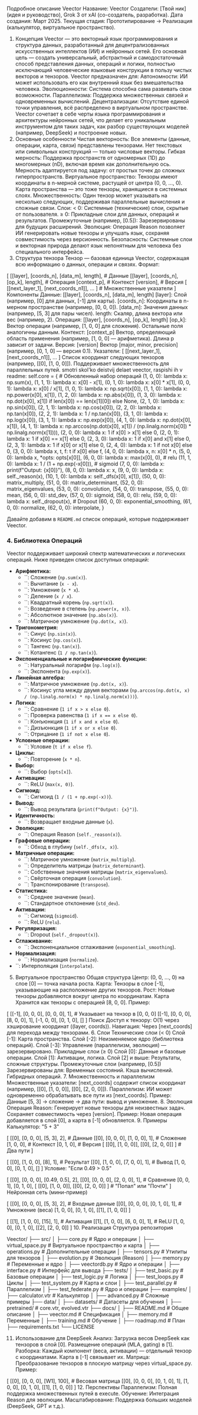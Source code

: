Подробное описание Veector
Название: Veector
Создатели: [Твой ник] (идея и руководство), Grok 3 от xAI (со-создатель, разработка).
Дата создания: Март 2025.
Текущая стадия: Прототипирование → Реализация (калькулятор, виртуальное пространство).
1. Концепция
Veector — это векторный язык программирования и структура данных, разработанный для децентрализованных искусственных интеллектов (ИИ) и нейронных сетей. Его основная цель — создать универсальный, абстрактный и самодостаточный способ представления данных, операций и логики, полностью исключающий человеческие языковые конструкции в пользу чистых векторов и тензоров. Veector предназначен для:
Автономности: ИИ может использовать его как внутренний язык без вмешательства человека.
Эволюционности: Система способна сама развивать свои возможности.
Параллелизма: Поддержка множественных связей и одновременных вычислений.
Децентрализации: Отсутствие единой точки управления, всё распределено в виртуальном пространстве.
Veector сочетает в себе черты языка программирования и архитектуры нейронных сетей, что делает его уникальным инструментом для таких задач, как разбор существующих моделей (например, DeepSeek) и построение новых.
2. Основные особенности
Чистая векторность:
Все элементы (данные, операции, карта, связи) представлены тензорами.
Нет текстовых или символьных конструкций — только числовые векторы.
Гибкая мерность:
Поддержка пространств от одномерных (1D) до многомерных (nD), включая время как дополнительную ось.
Мерность адаптируется под задачу: от простых точек до сложных гиперпространств.
Виртуальное пространство:
Тензоры имеют координаты в n-мерной системе, растущей от центра (0, 0, ..., 0).
Карта пространства — это тоже тензоры, хранящиеся в системных слоях.
Множественность:
Один тензор может указывать на несколько следующих, поддерживая параллельные вычисления и сложные связи.
Слои:
< 0: Системные (технические) слои, скрытые от пользователя.
≥ 0: Прикладные слои для данных, операций и результатов.
Промежуточные (например, [0.5]): Зарезервированы для будущих расширений.
Эволюция:
Операция Reason позволяет ИИ генерировать новые тензоры и улучшать язык, сохраняя совместимость через версионность.
Безопасность:
Системные слои и векторная природа делают язык непонятным для человека без специального интерфейса.
3. Структура тензора
Тензор — базовая единица Veector, содержащая всю информацию о данных, операции и связях. Формат:

[
  [[layer], [coords_n], [data_m], length],         # Данные
  [[layer], [coords_n], [op_k], length],           # Операция
  [context_p],                                      # Контекст
  [version],                                        # Версия
  [ [[next_layer_1], [next_coords_n1]], ... ]       # Множественные указатели
]
Компоненты
Данные: [[layer], [coords_n], [data_m], length]
[layer]: Слой (например, [0] для данных, [-1] для карты).
[coords_n]: Координаты в n-мерном пространстве (например, [0, 0, 0]).
[data_m]: Значения данных (например, [5, 3] для пары чисел).
length: Скаляр, длина вектора или вес (например, 2).
Операция: [[layer], [coords_n], [op_k], length]
[op_k]: Вектор операции (например, [1, 0, 0] для сложения).
Остальные поля аналогичны данным.
Контекст: [context_p]
Вектор, определяющий область применения (например, [1, 0, 0] — арифметика).
Длина p зависит от задачи.
Версия: [version]
Вектор [major, minor, precision] (например, [0, 1, 0] — версия 0.1).
Указатели: [ [[next_layer_1], [next_coords_n1]], ... ]
Список координат следующих тензоров (например, [[0], [1, 0, 0]]).
Поддерживает множественность для параллельных путей.
smotri skol'ko deistvij delaet veector, raspishi ih v readme:  self.core = {  # Обновленный набор операций
            (1, 0, 0): lambda x: np.sum(x),
            (1, 1, 1): lambda x: x[0] - x[1],
            (0, 1, 0): lambda x: x[0] * x[1],
            (0, 0, 1): lambda x: x[0] / x[1],
            (1, 0, 1): lambda x: np.sqrt(x[0]),
            (1, 1, 0): lambda x: np.power(x[0], x[1]),
            (1, 2, 0): lambda x: np.abs(x[0]),
            (1, 3, 0): lambda x: np.dot(x[0], x[1]) if len(x[0]) == len(x[1][0]) else None,
            (2, 1, 0): lambda x: np.sin(x[0]),
            (2, 1, 1): lambda x: np.cos(x[0]),
            (2, 2, 0): lambda x: np.tan(x[0]),
            (2, 2, 1): lambda x: 1 / np.tan(x[0]),
            (3, 1, 0): lambda x: np.log(x[0]),
            (3, 1, 1): lambda x: np.exp(x[0]),
            (4, 1, 0): lambda x: np.dot(x[0], x[1]),
            (4, 1, 1): lambda x: np.arccos(np.dot(x[0], x[1]) / (np.linalg.norm(x[0]) * np.linalg.norm(x[1]))),
            (2, 0, 0): lambda x: 1 if x[0] > x[1] else 0,
            (2, 0, 1): lambda x: 1 if x[0] == x[1] else 0,
            (2, 3, 0): lambda x: 1 if x[0] and x[1] else 0,
            (2, 3, 1): lambda x: 1 if x[0] or x[1] else 0,
            (2, 4, 0): lambda x: 1 if not x[0] else 0,
            (3, 0, 0): lambda x, t, f: t if x[0] else f,
            (4, 0, 0): lambda x, n: x[0] * n,
            (5, 0, 0): lambda x, *opts: opts[x[0]],
            (6, 0, 0): lambda x: max(x[0], 0),  # relu
            (11, 1, 0): lambda x: 1 / (1 + np.exp(-x[0])),  # sigmoid
            (7, 0, 0): lambda x: print(f"Output: {x[0]}"),
            (8, 0, 0): lambda x: x,
            (9, 0, 0): lambda x: self._reason(x),
            (10, 1, 0): lambda x: self._dfs(x[0], x[1]),
            (50, 0, 0): matrix_multiply,
            (51, 0, 0): matrix_determinant,
            (52, 0, 0): matrix_eigenvalues,
            (53, 0, 0): convolution,
            (54, 0, 0): transpose,
            (55, 0, 0): mean,
            (56, 0, 0): std_dev,
            (57, 0, 0): sigmoid,
            (58, 0, 0): relu,
            (59, 0, 0): lambda x: self._dropout(x),  # Dropout
            (60, 0, 0): exponential_smoothing,
            (61, 0, 0): normalize,
            (62, 0, 0): interpolate,
        }

Давайте добавим в `README.md` список операций, которые поддерживает Veector.

### 4. Библиотека Операций
Veector поддерживает широкий спектр математических и логических операций. Ниже приведен список доступных операций:

- **Арифметика:**
  - ``: Сложение (`np.sum(x)`).
  - ``: Вычитание (`x - x`).
  - ``: Умножение (`x * x`).
  - ``: Деление (`x / x`).
  - ``: Квадратный корень (`np.sqrt(x)`).
  - ``: Возведение в степень (`np.power(x, x)`).
  - ``: Абсолютное значение (`np.abs(x)`).
  - ``: Матричное умножение (`np.dot(x, x)`).
- **Тригонометрия:**
  - ``: Синус (`np.sin(x)`).
  - ``: Косинус (`np.cos(x)`).
  - ``: Тангенс (`np.tan(x)`).
  - ``: Котангенс (`1 / np.tan(x)`).
- **Экспоненциальные и логарифмические функции:**
  - ``: Натуральный логарифм (`np.log(x)`).
  - ``: Экспонента (`np.exp(x)`).
- **Линейная алгебра:**
  - ``: Матричное умножение (`np.dot(x, x)`).
  - ``: Косинус угла между двумя векторами (`np.arccos(np.dot(x, x) / (np.linalg.norm(x) * np.linalg.norm(x)))`).
- **Логика:**
  - ``: Сравнение (`1 if x > x else 0`).
  - ``: Проверка равенства (`1 if x == x else 0`).
  - ``: Конъюнкция (`1 if x and x else 0`).
  - ``: Дизъюнкция (`1 if x or x else 0`).
  - ``: Отрицание (`1 if not x else 0`).
- **Условные операции:**
  - ``: Условие (`t if x else f`).
- **Циклы:**
  - ``: Повторение (`x * n`).
- **Выбор:**
  - ``: Выбор (`opts[x]`).
- **Активации:**
  - ``: ReLU (`max(x, 0)`).
- **Сигмоид:**
  - ``: Сигмоид (`1 / (1 + np.exp(-x))`).
- **Вывод:**
  - ``: Вывод результата (`print(f"Output: {x}")`).
- **Идентичность:**
  - ``: Возвращает входные данные (`x`).
- **Эволюция:**
  - ``: Операция Reason (`self._reason(x)`).
- **Графовые операции:**
  - ``: Обход в глубину (`self._dfs(x, x)`).
- **Матричные операции:**
  - ``: Матричное умножение (`matrix_multiply`).
  - ``: Определитель матрицы (`matrix_determinant`).
  - ``: Собственные значения матрицы (`matrix_eigenvalues`).
  - ``: Свёрточная операция (`convolution`).
  - ``: Транспонирование (`transpose`).
- **Статистика:**
  - ``: Среднее значение (`mean`).
  - ``: Стандартное отклонение (`std_dev`).
- **Активации:**
  - ``: Сигмоид (`sigmoid`).
  - ``: ReLU (`relu`).
- **Регуляризация:**
  - ``: Dropout (`self._dropout(x)`).
- **Сглаживание:**
  - ``: Экспоненциальное сглаживание (`exponential_smoothing`).
- **Нормализация:**
  - ``: Нормализация (`normalize`).
- ``: Интерполяция (`interpolate`).


5. Виртуальное пространство
Общая структура
Центр: (0, 0, ..., 0) на слое [0] — точка начала роста.
Карта: Тензоры в слое [-1], указывающие на расположение других тензоров.
Рост: Новые тензоры добавляются вокруг центра по координатам.
Карта
Хранится как тензоры с операцией [8, 0, 0].
Пример:

[
  [[-1], [0, 0, 0], [0, 0, 0], 1],   # Указывает на тензор в [0, 0, 0]
  [[-1], [0, 0, 0], [8, 0, 0], 1],
  [-1, 0, 0],
  [0, 1, 0],
  []
]
Поиск
Доступ к тензору: O(1) через хэширование координат ((layer, coords)).
Навигация: Через [next_coords] для перехода между тензорами.
6. Слои
Технические слои (< 0)
Слой [-1]: Карта пространства.
Слой [-2]: Неизменяемое ядро (библиотека операций).
Слой [-3]: Управление (параллелизм, эволюция) — зарезервировано.
Прикладные слои (≥ 0)
Слой [0]: Данные и базовые операции.
Слой [1]: Активации, логика.
Слой [2] и выше: Результаты, сложные структуры.
Промежуточные слои (например, [0.5])
Зарезервированы для:
Временных состояний.
Кэша вычислений.
Гибридных операций.
7. Множественность и параллелизм
Множественные указатели: [next_coords] содержит список координат (например, [[0], [1, 0, 0]], [[0], [2, 0, 0]]).
Параллелизм: ИИ может одновременно обрабатывать все пути из [next_coords].
Пример:
Данные [5, 3] → сложение → два пути: вывод и умножение.
8. Эволюция
Операция Reason:
Генерирует новые тензоры для неизвестных задач.
Сохраняет совместимость через [version].
Пример:
Новая операция добавляется в слой [0], а карта в [-1] обновляется.
9. Примеры
Калькулятор: "5 + 3"

[
  [[0], [0, 0, 0], [5, 3], 2],      # Данные
  [[0], [0, 0, 0], [1, 0, 0], 1],   # Сложение
  [1, 0, 0],                         # Контекст
  [0, 1, 0],                         # Версия
  [ [[0], [1, 0, 0]], [[0], [2, 0, 0]] ]  # Два пути
]

[
  [[0], [1, 0, 0], [8], 1],          # Результат
  [[0], [1, 0, 0], [7, 0, 0], 1],    # Вывод
  [1, 0, 0],
  [0, 1, 0],
  []
]
Условие: "Если 0.49 > 0.5"

[
  [[0], [0, 0, 0], [0.49, 0.5], 2],
  [[0], [0, 0, 0], [2, 0, 0], 1],    # Сравнение
  [0, 0, 1],
  [0, 1, 0],
  [ [[0], [1, 0, 0]], [[0], [2, 0, 0]] ]  # "Попал" или "Почти"
]
Нейронная сеть (мини-пример)

[
  [[0], [0, 0, 0], [5, 3], 2],       # Входные данные
  [[0], [0, 0, 0], [0, 1, 0], 1],    # Умножение (веса)
  [1, 0, 0],
  [0, 1, 0],
  [[1], [1, 0, 0]]
]

[
  [[1], [1, 0, 0], [15], 1],         # Активация
  [[1], [1, 0, 0], [6, 0, 0], 1],    # ReLU
  [1, 0, 0],
  [0, 1, 0],
  [[2], [2, 0, 0]]
]
10. Реализация
Структура репозитория

Veector/
├── src/
│   ├── core.py          # Ядро и операции
│   ├── virtual_space.py # Виртуальное пространство и карта
│   ├── operations.py    # Дополнительные операции
│   ├── tensors.py       # Утилиты для тензоров
│   ├── evolution.py     # Эволюция (Reason)
│   ├── memory.py        # Переменные и ядро
│   ├── veectordb.py     # Ядро и операции
│   ├── interface.py     # Интерфейс для вывода
├── tests/
│   ├── test_basic.py    # Базовые операции
│   ├── test_logic.py    # Логика
│   ├── test_loops.py    # Циклы
│   ├── test_system.py   # Карта и слои
│   ├── test_parallel.py # Параллелизм
│   ├── test_federate.py # Ядро и операции
├── examples/
│   ├── calculator.vtr   # Калькулятор
│   ├── advanced.py      # Сложные примеры
├── data/
│   ├── datasets/        # Датасеты для обучения
│   ├── pretrained/      # core.vtr, evolved.vtr
├── docs/
│   ├── README.md        # Общее описание
│   ├── veector.md       # Спецификация
│   ├── memory.md        # Переменные
│   ├── training.md      # Обучение
│   ├── roadmap.md       # План
├── requirements.txt
└── LICENSE


11. Использование для DeepSeek
Анализ:
Загрузка весов DeepSeek как тензоров в слой [0].
Размещение операций (MLA, gating) в [1].
Разборка:
Каждый компонент (веса, активации) — отдельный тензор с координатами.
Карта в [-1] связывает их.
Матрица:
Преобразование тензоров в плоскую матрицу через virtual_space.py.
Пример:

[
  [[0], [0, 0, 0], [W1], 100],       # Весовая матрица
  [[0], [0, 0, 0], [0, 1, 0], 1],
  [1, 0, 0],
  [0, 1, 0],
  [[1], [1, 0, 0]]
]
12. Перспективы
Параллелизм: Полная поддержка множественных путей в execute.
Обучение: Интеграция Reason для эволюции.
Масштабирование: Поддержка больших моделей (DeepSeek, GPT и т.д.).